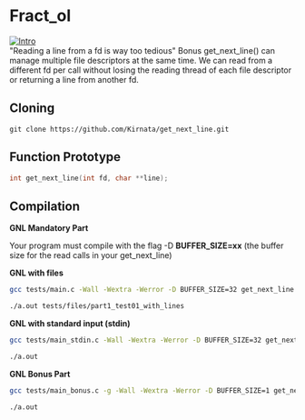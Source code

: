 # Fract_ol
 [![Intro](https://img.shields.io/badge/Cursus-GNL-success?style=for-the-badge&logo=42)](https://github.com/Kirnata/get_next_line.git)<br>
"Reading a line from a fd is way too tedious"
Bonus get_next_line() can manage multiple file descriptors at the same time. We can read from a different fd per call without losing the reading thread of each file descriptor or returning a line from another fd. <br>

## Cloning <br>
```
git clone https://github.com/Kirnata/get_next_line.git
```
## Function Prototype
```c
int	get_next_line(int fd, char **line);
```
## Compilation

**GNL Mandatory Part**

Your program must compile with the flag -D **BUFFER_SIZE=xx** 
(the buffer size for the read calls in your get_next_line)

**GNL with files**
```bash
gcc tests/main.c -Wall -Wextra -Werror -D BUFFER_SIZE=32 get_next_line.c get_next_line_utils.c

./a.out tests/files/part1_test01_with_lines
```

**GNL with standard input (stdin)**
```bash
gcc tests/main_stdin.c -Wall -Wextra -Werror -D BUFFER_SIZE=32 get_next_line.c get_next_line_utils.c

./a.out
```

**GNL Bonus Part**
```bash
gcc tests/main_bonus.c -g -Wall -Wextra -Werror -D BUFFER_SIZE=1 get_next_line_bonus.c get_next_line_utils_bonus.c

./a.out
```
